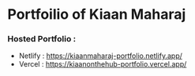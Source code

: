 # Portfoilio of Kiaan Maharaj

### Hosted Portfolio :
- Netlify : https://kiaanmaharaj-portfolio.netlify.app/  
- Vercel : https://kiaanonthehub-portfolio.vercel.app/
